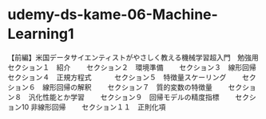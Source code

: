 # udemy-ds-kame-06-Machine-Learning1　　
【前編】米国データサイエンティストがやさしく教える機械学習超入門　勉強用　　
セクション１　紹介　　
セクション２　環境準備　　
セクション３　線形回帰　　
セクション４　正規方程式　　　
セクション５　特徴量スケーリング　　
セクション６　線形回帰の解釈　　
セクション７　質的変数の特徴量　　
セクション８　汎化性能とか学習　　
セクション９　回帰モデルの精度指標　　
セクション10 非線形回帰　　
セクション１１　正則化項　　
